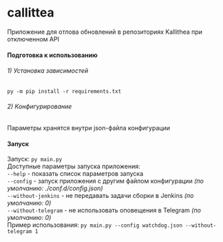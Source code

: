 # callittea  
Приложение для отлова обновлений в репозиториях Kallithea при отключенном API  

#### Подготовка к использованию  
###### 1) Установка зависимостей  
`py -m pip install -r requirements.txt`  
###### 2) Конфигурирование  
Параметры хранятся внутри json-файла конфигурации   

#### Запуск  
Запуск: `py main.py`  
Доступные параметры запуска приложения:  
`--help` - показать список параметров запуска  
`--config` - запуск приложения с другим файлом конфигурации *(по умолчанию: ./conf.d/config.json)*  
`--without-jenkins` - не передавать задачи сборки в Jenkins *(по умолчанию: 0)*  
`--without-telegram` - не использовать оповещения в Telegram *(по умолчанию: 0)*   
Пример использования: `py main.py --config watchdog.json --without-telegram 1`  
